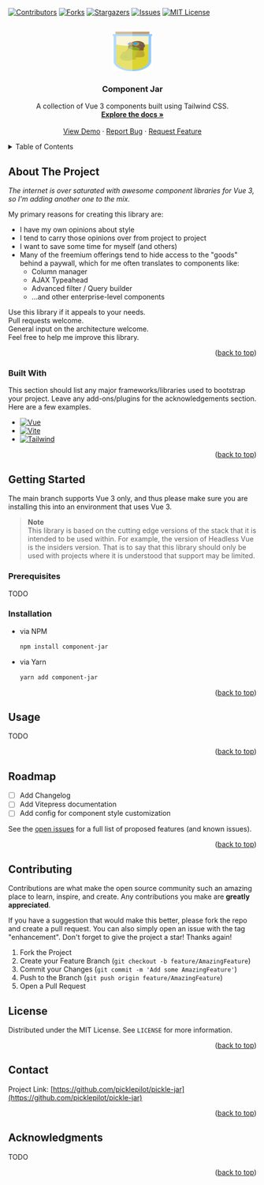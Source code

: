 <a id="readme-top"></a>

<!-- PROJECT SHIELDS -->
<!--
*** I'm using markdown "reference style" links for readability.
*** Reference links are enclosed in brackets [ ] instead of parentheses ( ).
*** See the bottom of this document for the declaration of the reference variables
*** for contributors-url, forks-url, etc. This is an optional, concise syntax you may use.
*** https://www.markdownguide.org/basic-syntax/#reference-style-links
-->
[![Contributors][contributors-shield]][contributors-url]
[![Forks][forks-shield]][forks-url]
[![Stargazers][stars-shield]][stars-url]
[![Issues][issues-shield]][issues-url]
[![MIT License][license-shield]][license-url]



<!-- PROJECT LOGO -->
<br />
<div align="center">
  <a href="https://github.com/picklepilot/pickle-jar">
    <img src="https://github.com/picklepilot/pickle-jar/raw/main/public/Logo.svg" alt="Logo" width="80" height="80">
  </a>

  <h3 align="center">Component Jar</h3>

  <p>
    A collection of Vue 3 components built using Tailwind CSS.
    <br />
    <a href="https://github.com/picklepilot/pickle-jar"><strong>Explore the docs »</strong></a>
    <br />
    <br />
    <a href="https://github.com/picklepilot/pickle-jar">View Demo</a>
    ·
    <a href="https://github.com/picklepilot/pickle-jar/issues/new?labels=bug&template=bug-report---.md">Report Bug</a>
    ·
    <a href="https://github.com/picklepilot/pickle-jar/issues/new?labels=enhancement&template=feature-request---.md">Request Feature</a>
  
</p>
</div>



<!-- TABLE OF CONTENTS -->
<details>
  <summary>Table of Contents</summary>
  <ol>
    <li>
      <a href="#about-the-project">About The Project</a>
      <ul>
        <li><a href="#built-with">Built With</a></li>
      </ul>
    </li>
    <li>
      <a href="#getting-started">Getting Started</a>
      <ul>
        <li><a href="#prerequisites">Prerequisites</a></li>
        <li><a href="#installation">Installation</a></li>
      </ul>
    </li>
    <li><a href="#usage">Usage</a></li>
    <li><a href="#roadmap">Roadmap</a></li>
    <li><a href="#contributing">Contributing</a></li>
    <li><a href="#license">License</a></li>
    <li><a href="#contact">Contact</a></li>
    <li><a href="#acknowledgments">Acknowledgments</a></li>
  </ol>
</details>



<!-- ABOUT THE PROJECT -->
## About The Project

_The internet is over saturated with awesome component libraries for Vue 3, so I'm adding another one to the mix._

My primary reasons for creating this library are:
* I have my own opinions about style
* I tend to carry those opinions over from project to project
* I want to save some time for myself (and others)
* Many of the freemium offerings tend to hide access to the "goods" behind a paywall, which for me often translates to components like:
  * Column manager
  * AJAX Typeahead
  * Advanced filter / Query builder
  * ...and other enterprise-level components

Use this library if it appeals to your needs.<br />
Pull requests welcome.<br />
General input on the architecture welcome.<br />
Feel free to help me improve this library.

<p align="right">(<a href="#readme-top">back to top</a>)</p>



### Built With

This section should list any major frameworks/libraries used to bootstrap your project. Leave any add-ons/plugins for the acknowledgements section. Here are a few examples.

* [![Vue][Vue.js]][Vue-url]
* [![Vite][Vite]][Vite-url]
* [![Tailwind][TailwindCSS]][Tailwind-url]

<p align="right">(<a href="#readme-top">back to top</a>)</p>



<!-- GETTING STARTED -->
## Getting Started

The main branch supports Vue 3 only, and thus please make sure you are installing this into an environment that uses Vue 3.

> **Note**<br />
> This library is based on the cutting edge versions of the stack that it is intended to be used within. For example, the version of Headless Vue is the insiders version. That is to say that this library should only be used with projects where it is understood that support may be limited.

### Prerequisites 

TODO

### Installation

* via NPM
    ```sh
    npm install component-jar
    ```
* via Yarn
    ```sh
    yarn add component-jar
    ```
  
<p align="right">(<a href="#readme-top">back to top</a>)</p>



<!-- USAGE EXAMPLES -->
## Usage

TODO

<p align="right">(<a href="#readme-top">back to top</a>)</p>



<!-- ROADMAP -->
## Roadmap

- [ ] Add Changelog
- [ ] Add Vitepress documentation
- [ ] Add config for component style customization

See the [open issues](https://github.com/picklepilot/pickle-jar/issues) for a full list of proposed features (and known issues).

<p align="right">(<a href="#readme-top">back to top</a>)</p>



<!-- CONTRIBUTING -->
## Contributing

Contributions are what make the open source community such an amazing place to learn, inspire, and create. Any contributions you make are **greatly appreciated**.

If you have a suggestion that would make this better, please fork the repo and create a pull request. You can also simply open an issue with the tag "enhancement".
Don't forget to give the project a star! Thanks again!

1. Fork the Project
2. Create your Feature Branch (`git checkout -b feature/AmazingFeature`)
3. Commit your Changes (`git commit -m 'Add some AmazingFeature'`)
4. Push to the Branch (`git push origin feature/AmazingFeature`)
5. Open a Pull Request



<!-- LICENSE -->
## License

Distributed under the MIT License. See `LICENSE` for more information.

<p align="right">(<a href="#readme-top">back to top</a>)</p>



<!-- CONTACT -->
## Contact

<!-- Your Name - [@your_twitter](https://twitter.com/your_username) - email@example.com -->

Project Link: [https://github.com/picklepilot/pickle-jar](https://github.com/picklepilot/pickle-jar)

<p align="right">(<a href="#readme-top">back to top</a>)</p>



<!-- ACKNOWLEDGMENTS -->
## Acknowledgments

TODO

<p align="right">(<a href="#readme-top">back to top</a>)</p>



<!-- MARKDOWN LINKS & IMAGES -->
<!-- https://www.markdownguide.org/basic-syntax/#reference-style-links -->
[contributors-shield]: https://img.shields.io/github/contributors/picklepilot/pickle-jar.svg?style=for-the-badge
[contributors-url]: https://github.com/picklepilot/pickle-jar/graphs/contributors
[forks-shield]: https://img.shields.io/github/forks/picklepilot/pickle-jar.svg?style=for-the-badge
[forks-url]: https://github.com/picklepilot/pickle-jar/network/members
[stars-shield]: https://img.shields.io/github/stars/picklepilot/pickle-jar.svg?style=for-the-badge
[stars-url]: https://github.com/picklepilot/pickle-jar/stargazers
[issues-shield]: https://img.shields.io/github/issues/picklepilot/pickle-jar.svg?style=for-the-badge
[issues-url]: https://github.com/picklepilot/pickle-jar/issues
[license-shield]: https://img.shields.io/github/license/picklepilot/pickle-jar.svg?style=for-the-badge
[license-url]: https://github.com/picklepilot/pickle-jar/blob/main/LICENSE
[linkedin-shield]: https://img.shields.io/badge/-LinkedIn-black.svg?style=for-the-badge&logo=linkedin&colorB=555
[linkedin-url]: https://www.linkedin.com/in/justin-kaczmar
[Vue.js]: https://img.shields.io/badge/Vue.js-35495E?style=for-the-badge&logo=vuedotjs&logoColor=4FC08D
[Vue-url]: https://vuejs.org/
[TailwindCSS]: https://img.shields.io/badge/tailwindcss-%2338B2AC.svg?style=for-the-badge&logo=tailwind-css&logoColor=white
[Tailwind-url]: https://tailwindcss.com
[Vite]: https://img.shields.io/badge/vite-%23646CFF.svg?style=for-the-badge&logo=vite&logoColor=white
[Vite-url]: https://vite.dev